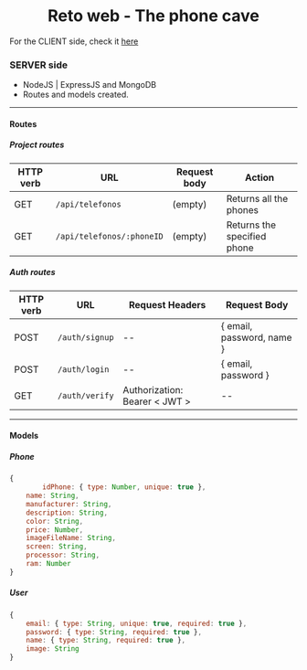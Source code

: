 
<div align="center">
<h1>Reto web - The phone cave</h1> 
</div>

For the CLIENT side, check it <a href="https://github.com/AitorSantaeugenia/reto_web/tree/main/client">here</a>

### SERVER side

- NodeJS | ExpressJS and MongoDB
- Routes and models created. 

---

#### Routes

##### Project routes

| HTTP verb | URL                        | Request body | Action                        |
| --------- | -------------------------- | ------------ | ----------------------------- |
| GET       | `/api/telefonos`           | (empty)      | Returns all the phones        |
| GET       | `/api/telefonos/:phoneID`  | (empty)      | Returns the specified phone   |

##### Auth routes

| HTTP verb | URL            | Request Headers                 | Request Body              |
| --------- | -------------- | ------------------------------- | ------------------------- |
| POST      | `/auth/signup` | --                              | { email, password, name } |
| POST      | `/auth/login`  | --                              | { email, password }       |
| GET       | `/auth/verify` | Authorization: Bearer \< JWT \> | --                        |



<hr>

#### Models

##### Phone

```js
{
        idPhone: { type: Number, unique: true },
	name: String,
	manufacturer: String,
	description: String,
	color: String,
	price: Number,
	imageFileName: String,
	screen: String,
	processor: String,
	ram: Number
}
```

##### User

```js
{
	email: { type: String, unique: true, required: true },
	password: { type: String, required: true },
	name: { type: String, required: true },
	image: String
}
```

